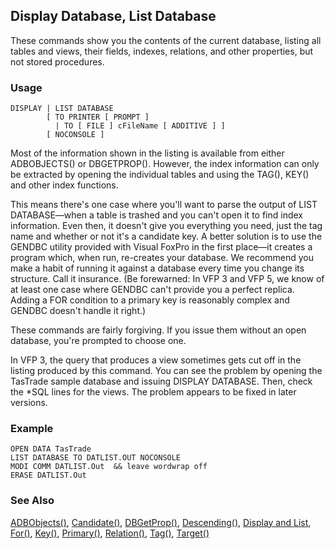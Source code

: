 ## Display Database, List Database

These commands show you the contents of the current database, listing all tables and views, their fields, indexes, relations, and other properties, but not stored procedures.

### Usage

```foxpro
DISPLAY | LIST DATABASE
        [ TO PRINTER [ PROMPT ]
          | TO [ FILE ] cFileName [ ADDITIVE ] ]
        [ NOCONSOLE ]
```

Most of the information shown in the listing is available from either ADBOBJECTS() or DBGETPROP(). However, the index information can only be extracted by opening the individual tables and using the TAG(), KEY() and other index functions.

This means there's one case where you'll want to parse the output of LIST DATABASE&mdash;when a table is trashed and you can't open it to find index information. Even then, it doesn't give you everything you need, just the tag name and whether or not it's a candidate key. A better solution is to use the GENDBC utility provided with Visual FoxPro in the first place&mdash;it creates a program which, when run, re-creates your database. We recommend you make a habit of running it against a database every time you change its structure. Call it insurance. (Be forewarned: In VFP 3 and VFP 5, we know of at least one case where GENDBC can't provide you a perfect replica. Adding a FOR condition to a primary key is reasonably complex and GENDBC doesn't handle it right.)

These commands are fairly forgiving. If you issue them without an open database, you're prompted to choose one.

In VFP 3, the query that produces a view sometimes gets cut off in the listing produced by this command. You can see the problem by opening the TasTrade sample database and issuing DISPLAY DATABASE. Then, check the *SQL lines for the views. The problem appears to be fixed in later versions.

### Example

```foxpro
OPEN DATA TasTrade
LIST DATABASE TO DATLIST.OUT NOCONSOLE
MODI COMM DATLIST.Out  && leave wordwrap off
ERASE DATLIST.Out
```
### See Also

[ADBObjects()](s4g284.md), [Candidate()](s4g266.md), [DBGetProp()](s4g350.md), [Descending()](s4g266.md), [Display and List](s4g303.md), [For()](s4g266.md), [Key()](s4g266.md), [Primary()](s4g266.md), [Relation()](s4g425.md), [Tag()](s4g266.md), [Target()](s4g425.md)